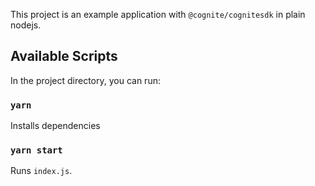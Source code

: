 This project is an example application with `@cognite/cognitesdk` in plain nodejs.

## Available Scripts

In the project directory, you can run:

### `yarn`

Installs dependencies

### `yarn start`

Runs `index.js`.
